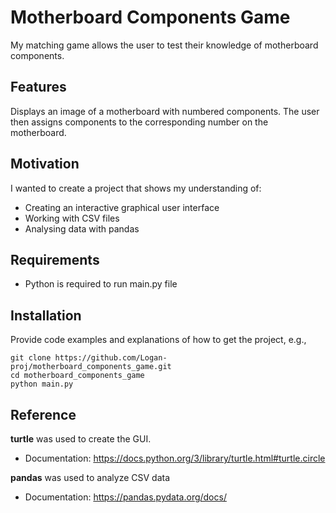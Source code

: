 # Motherboard Components Game

My matching game allows the user to test their knowledge of motherboard components.

## Features

Displays an image of a motherboard with numbered components. The user then assigns components to the corresponding
number on the motherboard.

## Motivation

I wanted to create a project that shows my understanding of:
+ Creating an interactive graphical user interface
+ Working with CSV files
+ Analysing data with pandas

## Requirements

+ Python is required to run main.py file

## Installation

Provide code examples and explanations of how to get the project, e.g.,

	git clone https://github.com/Logan-proj/motherboard_components_game.git
	cd motherboard_components_game
	python main.py

## Reference

**turtle** was used to create the GUI.
+ Documentation: https://docs.python.org/3/library/turtle.html#turtle.circle

**pandas** was used to analyze CSV data
+ Documentation: https://pandas.pydata.org/docs/
